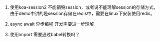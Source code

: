1. 使用koa-session2 不能销毁session，或者说不能理解session的存储方式，由于demo中讲的是session存储在redis中，需要在linux下安装使用redis。

2. async await 异步编程 开发需要进一步理解

3. 使用import 需要通过babel转换吗？